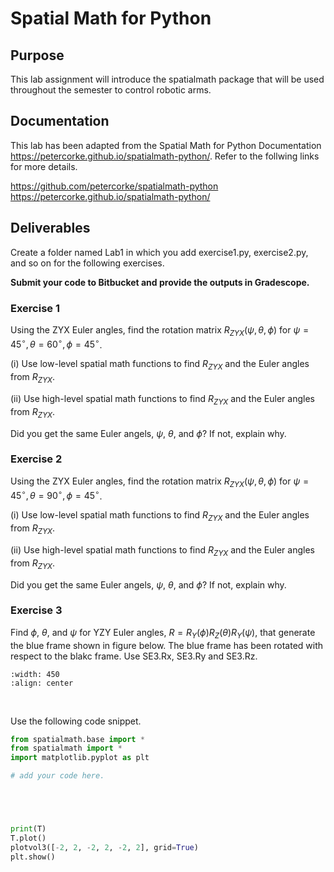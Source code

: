 # Spatial Math for Python

## Purpose
This lab assignment will introduce the spatialmath package that will be used throughout the semester to control robotic arms.

## Documentation
This lab has been adapted from the Spatial Math for Python Documentation https://petercorke.github.io/spatialmath-python/.  Refer to the follwing links for more details.

https://github.com/petercorke/spatialmath-python
https://petercorke.github.io/spatialmath-python/

## Deliverables
Create a folder named Lab1 in which you add exercise1.py, exercise2.py, and so on for the following exercises. 

**Submit your code to Bitbucket and provide the outputs in Gradescope.**

### Exercise 1
Using the ZYX Euler angles, find the rotation matrix $R_{ZYX}(\psi,\theta,\phi)$ for $\psi=45^\circ, \theta=60^\circ, \phi=45^\circ$.

(i) Use low-level spatial math functions to find $R_{ZYX}$ and the Euler angles from $R_{ZYX}$.

(ii) Use high-level spatial math functions to find $R_{ZYX}$ and the Euler angles from $R_{ZYX}$.

Did you get the same Euler angels, $\psi$, $\theta$, and $\phi$?  If not, explain why.  

### Exercise 2
Using the ZYX Euler angles, find the rotation matrix $R_{ZYX}(\psi,\theta,\phi)$ for $\psi=45^\circ, \theta=90^\circ, \phi=45^\circ$. 

(i) Use low-level spatial math functions to find $R_{ZYX}$ and the Euler angles from $R_{ZYX}$.

(ii) Use high-level spatial math functions to find $R_{ZYX}$ and the Euler angles from $R_{ZYX}$.

Did you get the same Euler angels, $\psi$, $\theta$, and $\phi$?  If not, explain why.  


### Exercise 3
Find $\phi$, $\theta$, and $\psi$ for YZY Euler angles, $R=R_Y(\phi)R_Z(\theta)R_Y(\psi)$, that generate the blue frame shown in figure below.  The blue frame has been rotated with respect to the blakc frame.  Use SE3.Rx, SE3.Ry and SE3.Rz.

```{image} ./figures/SpatialMath_Ex3.png
:width: 450
:align: center
```
<br>

Use the following code snippet.


```Python
from spatialmath.base import *
from spatialmath import *
import matplotlib.pyplot as plt

# add your code here.





print(T)
T.plot()
plotvol3([-2, 2, -2, 2, -2, 2], grid=True)
plt.show()

```